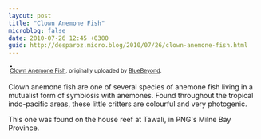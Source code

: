 ```yaml
---
layout: post
title: "Clown Anemone Fish"
microblog: false
date: 2010-07-26 12:45 +0300
guid: http://desparoz.micro.blog/2010/07/26/clown-anemone-fish.html
---
```

<div style="text-align: left; padding: 3px;"><a title="photo sharing" href="http://www.flickr.com/photos/bluebeyond/4831512487/"><img style="border: solid 2px #000000;" src="http://desparoz.me/uploads/2017/c5c1078de9.jpg" alt="" /></a> <br /> <span style="font-size: 0.8em; margin-top: 0px;"><a href="http://www.flickr.com/photos/bluebeyond/4831512487/">Clown Anemone Fish</a>, originally uploaded by <a href="http://www.flickr.com/people/bluebeyond/">BlueBeyond</a>.</span></div>
<p>Clown anemone fish are one of several species of anemone fish living in a mutualist form of symbiosis with anemones. Found throughout the tropical indo-pacific areas, these little critters are colourful and very photogenic.</p>
<p> This one was found on the house reef at Tawali, in PNG's Milne Bay Province.</p>
